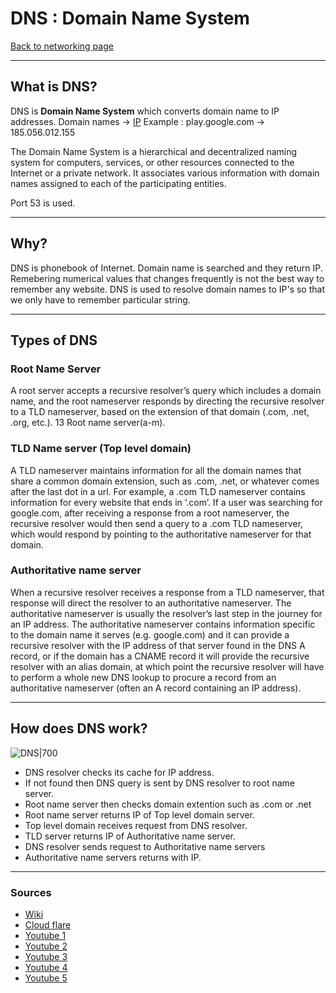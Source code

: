 # DNS : Domain Name System
[Back to networking page](./index.md)

---

## What is DNS?
DNS is **Domain Name System** which converts domain name to IP addresses.
Domain names -> [IP](IP.md)
Example : play.google.com -> 185.056.012.155

The Domain Name System is a hierarchical and decentralized naming system for computers, services, or other resources connected to the Internet or a private network. It associates various information with domain names assigned to each of the participating entities.

Port 53 is used.

---

## Why?
DNS is phonebook of Internet. Domain name is searched and they return IP. Remebering numerical values that changes frequently is not the best way to remember any website. DNS is used to resolve domain names to IP's so that we only have to remember particular string.

---

## Types of DNS
### Root Name Server
A root server accepts a recursive resolver’s query which includes a domain name, and the root nameserver responds by directing the recursive resolver to a TLD nameserver, based on the extension of that domain (.com, .net, .org, etc.). 13 Root name server(a-m).

### TLD Name server (Top level domain)
A TLD nameserver maintains information for all the domain names that share a common domain extension, such as .com, .net, or whatever comes after the last dot in a url. For example, a .com TLD nameserver contains information for every website that ends in ‘.com’. If a user was searching for google.com, after receiving a response from a root nameserver, the recursive resolver would then send a query to a .com TLD nameserver, which would respond by pointing to the authoritative nameserver for that domain.

### Authoritative name server
When a recursive resolver receives a response from a TLD nameserver, that response will direct the resolver to an authoritative nameserver. The authoritative nameserver is usually the resolver’s last step in the journey for an IP address. The authoritative nameserver contains information specific to the domain name it serves (e.g. google.com) and it can provide a recursive resolver with the IP address of that server found in the DNS A record, or if the domain has a CNAME record it will provide the recursive resolver with an alias domain, at which point the recursive resolver will have to perform a whole new DNS lookup to procure a record from an authoritative nameserver (often an A record containing an IP address).

---

## How does DNS work?
![DNS|700](https://www.appneta.com/assets/Screen-Shot-2018-12-20-at-4.25.01-PM.png)
- DNS resolver checks its cache for IP address.
- If not found then DNS query is sent by DNS resolver to root name server. 
- Root name server then checks domain extention such as .com or .net
- Root name server returns IP of Top level domain server.
- Top level domain receives request from DNS resolver.
- TLD server returns IP of Authoritative name server.
- DNS resolver sends request to Authoritative name servers
- Authoritative name servers returns with IP.

---

### Sources
- [Wiki](https://en.wikipedia.org/wiki/Domain_Name_System)
- [Cloud flare](https://www.cloudflare.com/en-in/learning/dns/dns-server-types/)
- [Youtube 1](https://youtu.be/JkEYOt08-rU)
- [Youtube 2](https://youtu.be/FsGUi5pXpLk)
- [Youtube 3](https://www.youtube.com/watch?v=uOfonONtIuk)
- [Youtube 4](https://youtu.be/Rck3BALhI5c)
- [Youtube 5](https://youtu.be/mpQZVYPuDGU)